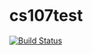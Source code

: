# cs107test


[![Build Status](https://app.travis-ci.com/rob3rtroessler/cs107test.svg?branch=main)](https://app.travis-ci.com/rob3rtroessler/cs107test)
